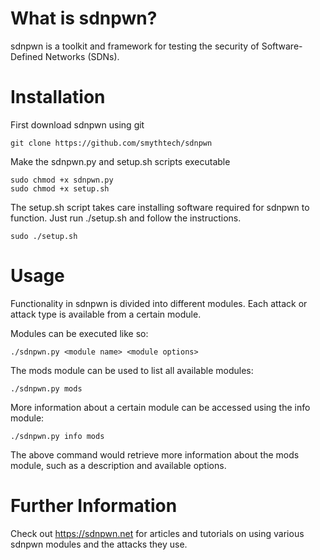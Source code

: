 
# What is sdnpwn? 
sdnpwn is a toolkit and framework for testing the security of Software-Defined Networks (SDNs).

# Installation

First download sdnpwn using git

```
git clone https://github.com/smythtech/sdnpwn
```

Make the sdnpwn.py and setup.sh scripts executable

```
sudo chmod +x sdnpwn.py
sudo chmod +x setup.sh
```

The setup.sh script takes care installing software required for sdnpwn to function. Just run ./setup.sh and follow the instructions.

```
sudo ./setup.sh
```

# Usage
Functionality in sdnpwn is divided into different modules. Each attack or attack type is available from a certain module.
  
Modules can be executed like so:

```  
./sdnpwn.py <module name> <module options>
```
 
The mods module can be used to list all available modules:
  
```
./sdnpwn.py mods
```
  
More information about a certain module can be accessed using the info module:

```  
./sdnpwn.py info mods
```

The above command would retrieve more information about the mods module, such as a description and available options.

# Further Information
Check out https://sdnpwn.net for articles and tutorials on using various sdnpwn modules and the attacks they use.

